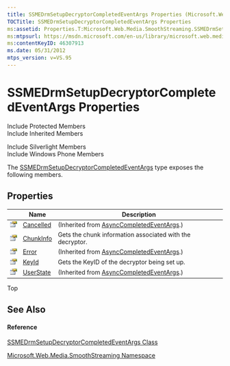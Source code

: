 ```yaml
---
title: SSMEDrmSetupDecryptorCompletedEventArgs Properties (Microsoft.Web.Media.SmoothStreaming)
TOCTitle: SSMEDrmSetupDecryptorCompletedEventArgs Properties
ms:assetid: Properties.T:Microsoft.Web.Media.SmoothStreaming.SSMEDrmSetupDecryptorCompletedEventArgs
ms:mtpsurl: https://msdn.microsoft.com/en-us/library/microsoft.web.media.smoothstreaming.ssmedrmsetupdecryptorcompletedeventargs_properties(v=VS.95)
ms:contentKeyID: 46307913
ms.date: 05/31/2012
mtps_version: v=VS.95
---
```


# SSMEDrmSetupDecryptorCompletedEventArgs Properties

Include Protected Members  
Include Inherited Members  

Include Silverlight Members  
Include Windows Phone Members  

The [SSMEDrmSetupDecryptorCompletedEventArgs](ssmedrmsetupdecryptorcompletedeventargs-class-microsoft-web-media-smoothstreaming.md) type exposes the following members.

## Properties

||Name|Description|
|--- |--- |--- |
|![Public property](images/Ff728140.pubproperty(en-us,VS.90).gif "Public property")|[Cancelled](https://msdn.microsoft.com/en-us/library/hhb0kte8(v=vs.95))|(Inherited from [AsyncCompletedEventArgs](https://msdn.microsoft.com/en-us/library/2tde67e9(v=vs.95)).)|
|![Public property](images/Ff728140.pubproperty(en-us,VS.90).gif "Public property")|[ChunkInfo](ssmedrmsetupdecryptorcompletedeventargs-chunkinfo-property-microsoft-web-media-smoothstreaming.md)|Gets the chunk information associated with the decryptor.|
|![Public property](images/Ff728140.pubproperty(en-us,VS.90).gif "Public property")|[Error](https://msdn.microsoft.com/en-us/library/zye0z486(v=vs.95))|(Inherited from [AsyncCompletedEventArgs](https://msdn.microsoft.com/en-us/library/2tde67e9(v=vs.95)).)|
|![Public property](images/Ff728140.pubproperty(en-us,VS.90).gif "Public property")|[KeyId](ssmedrmsetupdecryptorcompletedeventargs-keyid-property-microsoft-web-media-smoothstreaming.md)|Gets the KeyID of the decryptor being set up.|
|![Public property](images/Ff728140.pubproperty(en-us,VS.90).gif "Public property")|[UserState](https://msdn.microsoft.com/en-us/library/9b3wa0x3(v=vs.95))|(Inherited from [AsyncCompletedEventArgs](https://msdn.microsoft.com/en-us/library/2tde67e9(v=vs.95)).)|


Top

## See Also

#### Reference

[SSMEDrmSetupDecryptorCompletedEventArgs Class](ssmedrmsetupdecryptorcompletedeventargs-class-microsoft-web-media-smoothstreaming.md)

[Microsoft.Web.Media.SmoothStreaming Namespace](microsoft-web-media-smoothstreaming-namespace_1.md)

